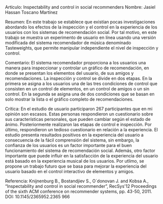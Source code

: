 Artículo: Inspectability and control in social recommenders            Nombre: Jasiel Hassan Toscano Martínez

Resumen: En este trabajo se establece que existían pocas investigaciones abordando los efectos de la inspección y el control en la experiencia de los usuarios con los sistemas de recomendación social. Por tal motivo, en este trabajo se muestra un experimento de usuario en línea usando una versión modificada del sistema recomendador de música denominado Tasteweights, que permite manipular independiente el nivel de inspección y control.

Comentario: El sistema recomendador proporciona a los usuarios una manera para inspeccionar y controlar un gráfico de recomendación, en donde se presentan los elementos del usuario, de sus amigos y recomendaciones. La inspección y control se divide en dos etapas. En la primera se asigna a los usuarios una de las tres condiciones de control que consisten en un control de elementos, en un control de amigos o un sin control. En la segunda 
se asigna una de dos condiciones que se basan en solo mostrar la lista o el gráfico completo de recomendaciones. 

Crítica: En el estudio de usuario participaron 267 participantes que en mi opinión son escasos. Estas personas respondieron un cuestionario sobre sus características personales, que pueden cambiar según el estado de ánimo. Posteriormente realizaron las etapas de control e inspección. Por último, respondieron un tedioso cuestionario en relación a la experiencia. El estudio presenta resultados positivos en la experiencia del usuario a consecuencia de la fácil comprensión del sistema, sin embargo, la confianza de los usuarios es un factor importante para el buen funcionamiento del sistema de recomendación social. Además, otro factor importante que puede influir en la satisfacción de la experiencia del usuario está basado en la experiencia musical de los usuarios. Por utlimo, se propone un trabajo futuro que se basa para mejorar la experiencia del usuario basado en el control interactivo de elementos y amigos.

Referencia: Knijnenburg B., Bostandjiev S., O´donovan J. and Kobsa A., “Inspectability and control in social recommender”, RecSys'12 Proceedings of the sixth ACM conference on recommender systems, pp. 43-50, 2011. DOI: 10.1145/2365952.2365 966
